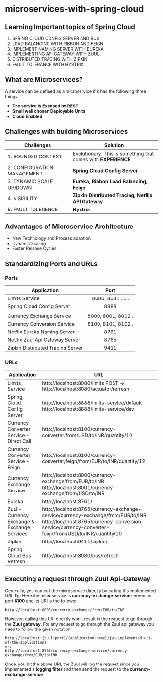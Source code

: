 # microservices-with-spring-cloud
## Learning Important topics of Spring Cloud

1.  SPRING CLOUD CONFIG SERVER AND BUS
2.  LOAD BALANCING WITH RIBBON AND FEIGN
3.  IMPLEMENT NAMING SERVER WITH EUREKA
4.  IMPLEMENTING API GATEWAY WITH ZUUL
5.  DISTRIBUTED TRACING WITH ZIPKIN
6.  FAULT TOLERANCE WITH HYSTRIX

## What are Microservices?
A service can be defined as a microservice if it has the following three things
* __The service is Exposed by REST__
* __Small well chosen Deployable Units__
* __Cloud Enabled__

## Challenges with building Microservices
| Challenges                        |   Solution                                                     |
| --------------------------------- |--------------------------------------------------------------  |
| 1.  BOUNDED CONTEXT               | Evolutionary. This is something that comes with __EXPERIENCE__ |
| 2.  CONFIGURATION MANAGEMENT      | __Spring Cloud Config Server__                                 |
| 3.  DYNAMIC SCALE UP/DOWN         | __Eureka, Ribbon Load Balancing, Feign__                       |
| 4.  VISIBILITY                    | __Zipkin Distributed Tracing, Netflix API Gateway__            |  
| 5.  FAULT TOLERENCE               | __Hystrix__                                                    |

## Advantages of Microservice Architecture
* New Technology and Process adaption
* Dynamic Scaling
* Faster Release Cycles

## Standardizing Ports and URLs
### Ports
| Application                      | Port               |       
| --------------------------------- | :----------------: |
| Limits Service                    | 8080, 8081 ......  |
| Spring Cloud Config Server        | 8888               |
|                                   |                    |
| Currency Exchange Service         | 8000, 8001, 8002.. |
| Currency Conversion Service       | 8100, 8101, 8102.. |
| Netflix Eureka Naming Server      | 8761               |
| Netflix Zuul Api Gateway Server   | 8765               |
| Zipkin Distributed Tracing Server | 9411               | 

### URLs
| Application                      | URL                |       
| --------------------------------- | ---------------- |
| Limits Service                    | http://localhost:8080/limits POST -> http://localhost:8080/actuator/refresh  |
| Spring Cloud Config Server        | http://localhost:8888/limits-service/default http://localhost:8888/limits-service/dev               |
| Currency Converter Service - Direct Call        | http://localhost:8100/currency-converter/from/USD/to/INR/quantity/10 |
| Currency Converter Service - Feign       | http://localhost:8100/currency-converter/feign/from/EUR/to/INR/quantity/12 |
| Currency Exchange Service    | http://localhost:8000/currency-exchange/from/EUR/to/INR http://localhost:8001/currency-exchange/from/USD/to/INR              |
| Eureka  | http://localhost:8761/            |
| Zuul - Currency Exchange & Exchange Services | http://localhost:8765/currency-exchange-service/currency-exchange/from/EUR/to/INR http://localhost:8765/currency-conversion-service/currency-converter-feign/from/USD/to/INR/quantity/10              | 
|Zipkin|  	http://localhost:9411/zipkin/ |
|Spring Cloud Bus Refresh | http://localhost:8080/bus/refresh |

## Executing a request through Zuul Api-Gateway
Generally, you can call the microservice directly by calling it's implemented URI.
Eg: Here the microservice is __currency-exchange-service__ served on port __8100__ and its URI is the follows:
```
http://localhost:8000/currency-exchange/from/EUR/to/INR
```
However, calling this URI directly won't result in the request to go through the __Zuul gateway__. For any request to go through the Zuul api gateway you need to follow the given notation
```
http://localhost:{zuul:port}/{application-name}/{an-implemented-uri-of-the-application}
or,
http://localhost:8765/currency-exchange-service/currency-exchange/from/EUR/to/INR
```
Once, you hit the above URI, the Zuul will log the request since you implemented a __logging filter__ and then send the request to the __currency-exchange-service__
